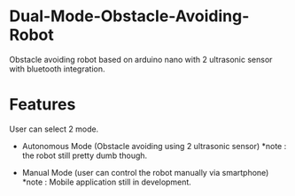 # Dual-Mode-Obstacle-Avoiding-Robot
Obstacle avoiding robot based on arduino nano with 2 ultrasonic sensor
with bluetooth integration.

# Features
User can select 2 mode.

- Autonomous Mode (Obstacle avoiding using 2 ultrasonic sensor)
*note : the robot still pretty dumb though.

- Manual Mode (user can control the robot manually via smartphone)
*note : Mobile application still in development.


